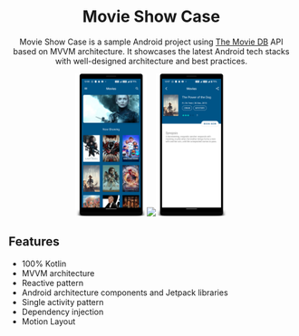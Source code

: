 <h1 align="center">Movie Show Case</h1>

<p align="center">
Movie Show Case is a sample Android project using <a href="https://www.themoviedb.org/">The Movie DB</a> API based on MVVM architecture. It showcases the latest Android tech stacks with well-designed architecture and best practices.


<div style="display: inline-block"  align="center">
<img src='assets/home_1.png' width='25%' /><img src = 'assets/home_2.png' width='25%'/><img src='assets/detail.png' width='25%'/>
</div>

## Features
* 100% Kotlin
* MVVM architecture
* Reactive pattern
* Android architecture components and Jetpack libraries
* Single activity pattern
* Dependency injection
* Motion Layout
